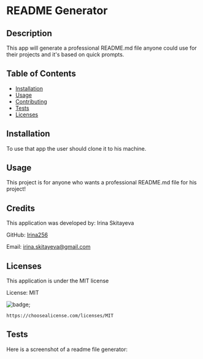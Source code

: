 # README Generator

## Description
  This app will generate a professional README.md file anyone could use for their projects and it's based on quick prompts.
 
## Table of Contents
  * [Installation](#installation)
  * [Usage](#usage)
  * [Contributing](#contributers)
  * [Tests](#tests)
  * [Licenses](#licenses)
    
  
  ## Installation
   To use that app the user should clone it to his machine.
    
  

## Usage
  This project is for anyone who wants a professional README.md file for his project!

## Credits
  This application was developed by: Irina Skitayeva

  GitHub: [Irina256](https://github.com/Irina256)

  Email:  [irina.skitayeva@gmail.com](irina.skitayeva@gmail.com)

## Licenses
  This application is under the MIT license

  License: MIT

  ![badge](https://img.shields.io/badge/license-MIT-blue);
  
  
    https://choosealicense.com/licenses/MIT

  ## Tests
  Here is a screenshot of a readme file generator:
     

